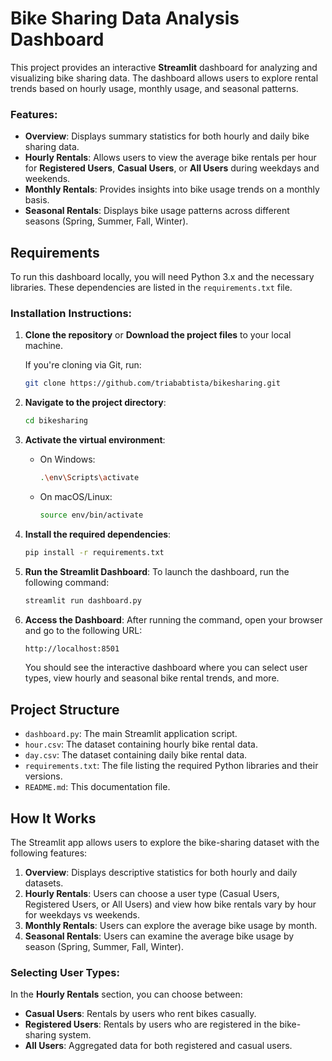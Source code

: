 # Bike Sharing Data Analysis Dashboard

This project provides an interactive **Streamlit** dashboard for analyzing and visualizing bike sharing data. The dashboard allows users to explore rental trends based on hourly usage, monthly usage, and seasonal patterns.

### Features:
- **Overview**: Displays summary statistics for both hourly and daily bike sharing data.
- **Hourly Rentals**: Allows users to view the average bike rentals per hour for **Registered Users**, **Casual Users**, or **All Users** during weekdays and weekends.
- **Monthly Rentals**: Provides insights into bike usage trends on a monthly basis.
- **Seasonal Rentals**: Displays bike usage patterns across different seasons (Spring, Summer, Fall, Winter).

## Requirements

To run this dashboard locally, you will need Python 3.x and the necessary libraries. These dependencies are listed in the `requirements.txt` file.

### Installation Instructions:

1. **Clone the repository** or **Download the project files** to your local machine.

   If you're cloning via Git, run:
   ```bash
   git clone https://github.com/triababtista/bikesharing.git
   ```

2. **Navigate to the project directory**:
   ```bash
   cd bikesharing
   ```

3. **Activate the virtual environment**:
   - On Windows:
     ```bash
     .\env\Scripts\activate
     ```
   - On macOS/Linux:
     ```bash
     source env/bin/activate
     ```

4. **Install the required dependencies**:
   ```bash
   pip install -r requirements.txt
   ```

5. **Run the Streamlit Dashboard**:
   To launch the dashboard, run the following command:
   ```bash
   streamlit run dashboard.py
   ```

6. **Access the Dashboard**:
   After running the command, open your browser and go to the following URL:
   ```bash
   http://localhost:8501
   ```

   You should see the interactive dashboard where you can select user types, view hourly and seasonal bike rental trends, and more.

## Project Structure

- `dashboard.py`: The main Streamlit application script.
- `hour.csv`: The dataset containing hourly bike rental data.
- `day.csv`: The dataset containing daily bike rental data.
- `requirements.txt`: The file listing the required Python libraries and their versions.
- `README.md`: This documentation file.

## How It Works

The Streamlit app allows users to explore the bike-sharing dataset with the following features:

1. **Overview**: Displays descriptive statistics for both hourly and daily datasets.
2. **Hourly Rentals**: Users can choose a user type (Casual Users, Registered Users, or All Users) and view how bike rentals vary by hour for weekdays vs weekends.
3. **Monthly Rentals**: Users can explore the average bike usage by month.
4. **Seasonal Rentals**: Users can examine the average bike usage by season (Spring, Summer, Fall, Winter).

### Selecting User Types:
In the **Hourly Rentals** section, you can choose between:
- **Casual Users**: Rentals by users who rent bikes casually.
- **Registered Users**: Rentals by users who are registered in the bike-sharing system.
- **All Users**: Aggregated data for both registered and casual users.
